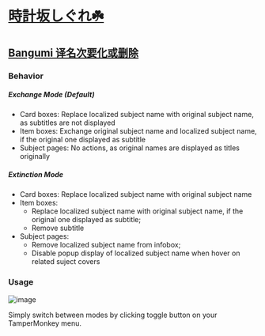 # [時計坂しぐれ☘️](https://chii.in/user/jellyinside)

## [Bangumi 译名次要化或删除](https://github.com/2Jelly2/Make-Translated-Names-Secondary-or-Removed-on-Bangumi/blob/master/Make-Translated-Names-Secondary-or-Removed-on-Bangumi.user.js)

### Behavior
##### Exchange Mode (Default)
- Card boxes: Replace localized subject name with original subject name, as subtitles are not displayed
- Item boxes: Exchange original subject name and localized subject name, if the original one displayed as subtitle
- Subject pages: No actions, as original names are displayed as titles originally 

##### Extinction Mode
- Card boxes: Replace localized subject name with original subject name
- Item boxes:
  - Replace localized subject name with original subject name, if the original one displayed as subtitle;
  - Remove subtitle
- Subject pages:
  - Remove localized subject name from infobox;
  - Disable popup display of localized subject name when hover on related suject covers

### Usage
![image](https://github.com/2Jelly2/Make-Translated-Names-Secondary-or-Removed-on-Bangumi/assets/14223568/80ac7026-8046-460e-a08e-e266102bdbcf)

Simply switch between modes by clicking toggle button on your TamperMonkey menu.
